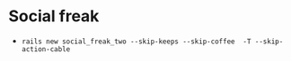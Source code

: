 # Social freak

- `rails new social_freak_two --skip-keeps --skip-coffee  -T --skip-action-cable`


